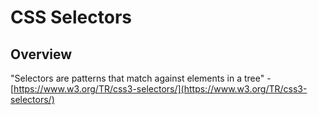 # CSS Selectors
## Overview
"Selectors are patterns that match against elements in a tree" - [https://www.w3.org/TR/css3-selectors/](https://www.w3.org/TR/css3-selectors/)
